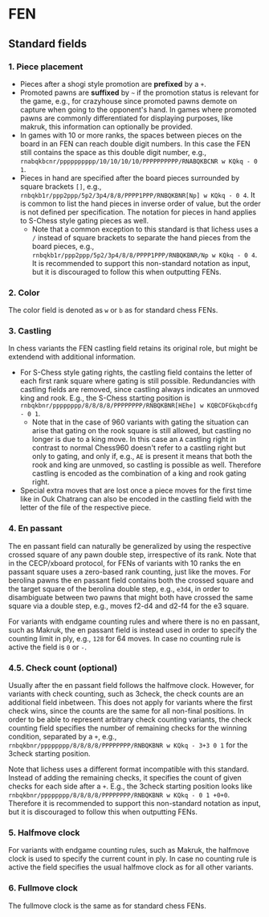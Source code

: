 
# FEN

## Standard fields

### 1. Piece placement
* Pieces after a shogi style promotion are **prefixed** by a `+`.
* Promoted pawns are **suffixed** by `~` if the promotion status is relevant for the game, e.g., for crazyhouse since promoted pawns demote on capture when going to the opponent's hand. In games where promoted pawns are commonly differentiated for displaying purposes, like makruk, this information can optionally be provided.
* In games with 10 or more ranks, the spaces between pieces on the board in an FEN can reach double digit numbers. In this case the FEN still contains the space as this double digit number, e.g., `rnabqkbcnr/pppppppppp/10/10/10/10/PPPPPPPPPP/RNABQKBCNR w KQkq - 0 1`.
* Pieces in hand are specified after the board pieces surrounded by square brackets `[]`, e.g., `rnbqkb1r/ppp2ppp/5p2/3p4/8/8/PPPP1PPP/RNBQKBNR[Np] w KQkq - 0 4`. It is common to list the hand pieces in inverse order of value, but the order is not defined per specification. The notation for pieces in hand applies to S-Chess style gating pieces as well.
  * Note that a common exception to this standard is that lichess uses a `/` instead of square brackets to separate the hand pieces from the board pieces, e.g., `rnbqkb1r/ppp2ppp/5p2/3p4/8/8/PPPP1PPP/RNBQKBNR/Np w KQkq - 0 4`. It is recommended to support this non-standard notation as input, but it is discouraged to follow this when outputting FENs.

### 2. Color
The color field is denoted as `w` or `b` as for standard chess FENs.

### 3. Castling
In chess variants the FEN castling field retains its original role, but might be extendend with additional information.
* For S-Chess style gating rights, the castling field contains the letter of each first rank square where gating is still possible. Redundancies with castling fields are removed, since castling always indicates an unmoved king and rook. E.g., the S-Chess starting position is `rnbqkbnr/pppppppp/8/8/8/8/PPPPPPPP/RNBQKBNR[HEhe] w KQBCDFGkqbcdfg - 0 1`.
  * Note that in the case of 960 variants with gating the situation can arise that gating on the rook square is still allowed, but castling no longer is due to a king move. In this case an `A` castling right in contrast to normal Chess960 doesn't refer to a castling right but only to gating, and only if, e.g., `AE` is present it means that both the rook and king are unmoved, so castling is possible as well. Therefore castling is encoded as the combination of a king and rook gating right.
* Special extra moves that are lost once a piece moves for the first time like in Ouk Chatrang can also be encoded in the castling field with the letter of the file of the respective piece. 

### 4. En passant
The en passant field can naturally be generalized by using the respective crossed square of any pawn double step, irrespective of its rank. Note that in the CECP/xboard protocol, for FENs of variants with 10 ranks the en passant square uses a zero-based rank counting, just like the moves. For berolina pawns the en passant field contains both the crossed square and the target square of the berolina double step, e.g., `e3d4`, in order to disambiguate between two pawns that might both have crossed the same square via a double step, e.g., moves f2-d4 and d2-f4 for the e3 square.

For variants with endgame counting rules and where there is no en passant, such as Makruk, the en passant field is instead used in order to specify the counting limit in ply, e.g., `128` for 64 moves. In case no counting rule is active the field is `0` or `-`.

### 4.5. Check count (optional)
Usually after the en passant field follows the halfmove clock. However, for variants with check counting, such as 3check, the check counts are an additional field inbetween. This does not apply for variants where the first check wins, since the counts are the same for all non-final positions. In order to be able to represent arbitrary check counting variants, the check counting field specifies the number of remaining checks for the winning condition, separated by a `+`, e.g., `rnbqkbnr/pppppppp/8/8/8/8/PPPPPPPP/RNBQKBNR w KQkq - 3+3 0 1` for the 3check starting position.

Note that lichess uses a different format incompatible with this standard. Instead of adding the remaining checks, it specifies the count of given checks for each side after a `+`. E.g., the 3check starting position looks like `rnbqkbnr/pppppppp/8/8/8/8/PPPPPPPP/RNBQKBNR w KQkq - 0 1 +0+0`. Therefore it is recommended to support this non-standard notation as input, but it is discouraged to follow this when outputting FENs.

### 5. Halfmove clock
For variants with endgame counting rules, such as Makruk, the halfmove clock is used to specify the current count in ply. In case no counting rule is active the field specifies the usual halfmove clock as for all other variants.

### 6. Fullmove clock
The fullmove clock is the same as for standard chess FENs.
